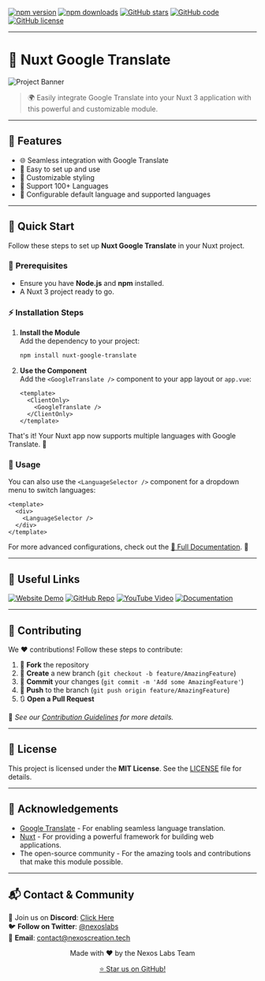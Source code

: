[![npm version](https://img.shields.io/npm/v/nuxt-google-translate?style=flat-square&color=cyan)](https://www.npmjs.com/package/nuxt-google-translate)
[![npm downloads](https://img.shields.io/npm/dt/nuxt-google-translate?style=flat-square&color=cyan)](https://www.npmjs.com/package/nuxt-google-translate)
[![GitHub stars](https://img.shields.io/github/stars/nexoslabs/nuxt-google-translate.svg?style=flat-square&color=cyan)](https://github.com/nexoslabs/nuxt-google-translate)
[![GitHub code](https://img.shields.io/github/languages/code-size/nexoslabs/nuxt-google-translate.svg?style=flat-square&color=cyan)](https://github.com/nexoslabs/nuxt-google-translate)
[![GitHub license](https://img.shields.io/github/license/nexoslabs/nuxt-google-translate.svg?style=flat-square&color=cyan)](https://github.com/nexoslabs/nuxt-google-translate)

---

# 🚀 Nuxt Google Translate

![Project Banner](https://github.com/user-attachments/assets/fd43e328-daa8-47e5-833a-075bdab3a757)

> 🌍 Easily integrate Google Translate into your Nuxt 3 application with this powerful and customizable module.

---

## 🌟 Features

- 🌐 Seamless integration with Google Translate
- 🚀 Easy to set up and use
- 🎨 Customizable styling
- 🤩 Support 100+ Languages
- 🔧 Configurable default language and supported languages

---

## 🚀 Quick Start

Follow these steps to set up **Nuxt Google Translate** in your Nuxt project. 

### 🔧 **Prerequisites**

- Ensure you have **Node.js** and **npm** installed.  
- A Nuxt 3 project ready to go.  

### ⚡ **Installation Steps**

1. **Install the Module**  
   Add the dependency to your project:  
   ```bash
   npm install nuxt-google-translate
   ```  

3. **Use the Component**  
   Add the `<GoogleTranslate />` component to your app layout or `app.vue`:  
   ```vue
   <template>
     <ClientOnly>
       <GoogleTranslate />       
     </ClientOnly>
   </template>
   ```  

That's it! Your Nuxt app now supports multiple languages with Google Translate. 🎉 

### 🎯 Usage

You can also use the `<LanguageSelector />` component for a dropdown menu to switch languages:  

```vue
<template>
  <div>
    <LanguageSelector />
  </div>
</template>
```

For more advanced configurations, check out the [📘 Full Documentation](https://nexoscreation.tech/docs/resources/google-translate). 🚀  

---

## 🔗 Useful Links

[![Website Demo](https://img.shields.io/badge/Web-Demo-blue?style=for-the-badge&logo=google-chrome)](https://nuxt-google-translate.vercel.app/)
[![GitHub Repo](https://img.shields.io/badge/GitHub-Repo-green?style=for-the-badge&logo=github)](https://github.com/nexoslabs/nuxt-google-translate)
[![YouTube Video](https://img.shields.io/badge/YouTube-Video-red?style=for-the-badge&logo=youtube)](https://www.youtube.com/watch?v=vapgAOjdSMQ)
[![Documentation](https://img.shields.io/badge/Documentation-Read%20Now-blue?style=for-the-badge&logo=readthedocs)](https://nexoscreation.tech/docs/resources/google-translate)

---

## 🤝 Contributing

We ❤️ contributions! Follow these steps to contribute:

1. 🍴 **Fork** the repository
2. 🌿 **Create** a new branch (`git checkout -b feature/AmazingFeature`)
3. 💾 **Commit** your changes (`git commit -m 'Add some AmazingFeature'`)
4. 🚀 **Push** to the branch (`git push origin feature/AmazingFeature`)
5. 🔃 **Open a Pull Request**

📖 _See our [Contribution Guidelines](CONTRIBUTING.md) for more details._

---

## 📄 License

This project is licensed under the **MIT License**. See the [LICENSE](LICENSE) file for details.

---

## 🙏 Acknowledgements

- [Google Translate](https://translate.google.com/) - For enabling seamless language translation.
- [Nuxt](https://nuxt.com/) - For providing a powerful framework for building web applications.
- The open-source community - For the amazing tools and contributions that make this module possible.

---

## 📬 **Contact & Community**

💬 Join us on **Discord**: [Click Here](https://discord.gg/H7pVc9aUK2)  
🐦 **Follow on Twitter**: [@nexoslabs](https://twitter.com/nexoslabs)  
📧 **Email**: [contact@nexoscreation.tech](mailto:contact@nexoscreation.tech)

<p align="center">
  Made with ❤️ by the Nexos Labs Team
</p>

<p align="center">
  <a href="https://github.com/nexoslabs/nuxt-google-translate/stargazers">⭐ Star us on GitHub!</a>
</p>
